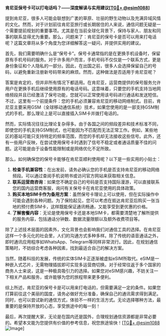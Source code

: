 **肯尼亚保号卡可以打电话吗？——深度解读与实用建议[[TG💪+ @esim1088](https://t.me/s/esim1088)]**

提到肯尼亚，很多人可能会联想到广袤的草原、壮丽的野生动物以及充满异域风情的文化。然而，对于计划前往肯尼亚旅行或长期居住的人来说，通信问题无疑是一个需要提前规划的重要事项。尤其是在当前全球化背景下，保持与家人、朋友和同事的联系显得尤为重要。那么，问题来了：肯尼亚的保号卡是否可以用来打电话呢？这篇文章将从多个角度为您详细解答这一疑问，并提供实用的建议。

首先，我们需要明确什么是“保号卡”。保号卡通常指的是在更换手机设备时，保留原有手机号码的服务。对于许多用户而言，手机号码不仅仅是一个联系方式，更是身份象征和个人隐私的一部分。因此，在出国之前，很多人会选择保留自己的号码，以避免重新注册新号码带来的麻烦。然而，这种做法是否适用于肯尼亚呢？

答案是肯定的，但并非所有情况下都适用。在肯尼亚，运营商提供的保号服务允许用户在更换手机后继续使用原有的电话号码。这意味着，只要您的手机支持当地网络频段并且已经激活了保号功能，您就可以正常使用该号码进行通话和发送短信。不过，这里有一个前提条件：您的手机必须兼容肯尼亚的移动网络制式。目前，肯尼亚主要采用GSM（全球移动通信系统）技术，如果您使用的是一部支持GSM制式的手机，那么理论上是可以直接插入SIM卡并拨打电话的。

然而，实际情况往往比理论复杂得多。由于各国之间的频段差异和技术标准不同，即使您的手机支持GSM制式，也可能因为不匹配而无法正常工作。例如，某些地区的基站可能只支持特定的频率范围，而您的手机却无法接收这些信号。此外，还有一些用户反映，在尝试使用保号卡时遇到了信号不稳定或者通话质量不佳的问题。这可能是由于设备性能限制或是网络优化不足所致。

那么，如何确保您的保号卡能够在肯尼亚顺利使用呢？以下是一些实用的小贴士：

1. **检查手机兼容性**：在出发前，请务必确认您的手机是否支持肯尼亚的移动网络频段。可以通过查阅手机说明书或访问官方网站来获取相关信息。
2. **联系运营商咨询**：如果您不确定自己的号码是否支持国际漫游，可以直接联系您的国内运营商客服，询问有关保号卡在肯尼亚使用的具体政策。
3. **购买本地SIM卡作为备用方案**：虽然保号卡理论上可以使用，但在实际操作中可能会遇到各种问题。为了保险起见，您可以考虑在抵达肯尼亚后购买一张当地的预付费SIM卡，这样既能保证通讯畅通，又能享受到更优惠的价格。
4. **了解套餐内容**：无论是使用保号卡还是本地SIM卡，都需要清楚地了解所提供的服务内容，包括通话分钟数、数据流量限额以及额外收费项目等。

除了上述技术层面的因素外，文化背景也会影响我们对通信工具的选择。在肯尼亚这样一个多元化的社会里，人们的沟通方式多种多样。除了传统的语音通话之外，即时通讯应用程序如WhatsApp、Telegram等同样非常流行。因此，在规划通信策略时，不妨综合考虑各种因素，找到最适合自己的解决方案。

当然，随着科技的发展，传统的实体SIM卡正逐渐被虚拟eSIM所取代。eSIM是一种嵌入式芯片，无需物理插拔即可实现多运营商切换。对于经常往返于多个国家的商务人士来说，这是一种极具吸引力的选择。如果您对eSIM感兴趣，不妨关注一下相关产品和服务，或许能够为您的旅程带来更多便利。

综上所述，肯尼亚的保号卡是可以用来打电话的，但需要满足一定的条件。如果您打算前往这个美丽的国度，请务必做好充分准备，确保自己的通讯需求得到满足。同时，也可以尝试新的通信方式，体验不一样的生活方式。无论选择哪种方法，最重要的是保持开放的心态，享受旅途中的每一刻！

最后，再次提醒大家，无论是在国内还是国外，合理规划通信资源都是非常必要的。希望本文能为您提供有价值的参考信息，祝您旅途愉快！[[TG💪+ @esim1088](https://t.me/s/esim1088) ![Image](https://i.postimg.cc/4NQfJmqS/Snipaste-2025-05-13-00-14-12.png)]